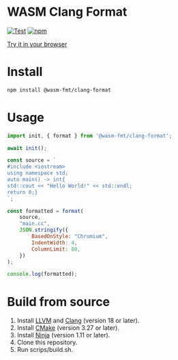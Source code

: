# WASM Clang Format

[![Test](https://github.com/wasm-fmt/clang-format/actions/workflows/test.yml/badge.svg)](https://github.com/wasm-fmt/clang-format/actions/workflows/test.yml)
[![npm](https://img.shields.io/npm/v/@wasm-fmt/clang-format)](https://www.npmjs.com/package/@wasm-fmt/clang-format)

[Try it in your browser](https://agrawal-d.com/web-clang-format/)

# Install

```bash
npm install @wasm-fmt/clang-format
```


# Usage

```JavaScript
import init, { format } from '@wasm-fmt/clang-format';

await init();

const source = `
#include <iostream>
using namespace std;
auto main() -> int{
std::cout << "Hello World!" << std::endl;
return 0;}
`;

const formatted = format(
    source,
    "main.cc",
    JSON.stringify({
        BasedOnStyle: "Chromium",
        IndentWidth: 4,
        ColumnLimit: 80,
    })
);

console.log(formatted);
```

# Build from source

1. Install [LLVM](https://llvm.org/docs/GettingStarted.html) and [Clang](https://clang.llvm.org/get_started.html) (version 18 or later).
2. Install [CMake](https://cmake.org/download/) (version 3.27 or later).
3. Install [Ninja](https://ninja-build.org/) (version 1.11 or later).
4. Clone this repository.
5. Run scrips/build.sh.
